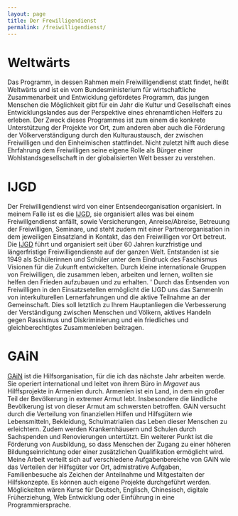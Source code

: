```yaml
---
layout: page
title: Der Frewilligendienst
permalink: /freiwilligendienst/
---
```

# Weltwärts
Das Programm, in dessen Rahmen mein Freiwilligendienst statt findet, heißt Weltwärts und ist ein vom Bundesministerium für wirtschaftliche Zusammenarbeit und Entwicklung gefördetes Programm, das jungen Menschen die Möglichkeit gibt für ein Jahr die Kultur und Gesellschaft eines Entwicklungslandes aus der Perspektive eines ehrenamtlichen Helfers zu erleben.
Der Zweck dieses Programmes ist zum einem die konkrete Unterstützung der Projekte vor Ort, zum anderen aber auch die Förderung der Völkerverständigung durch den Kulturaustausch, der zwischen Freiwilligen und den Einheimischen stattfindet. Nicht zuletzt hilft auch diese Ehrfahrung dem Freiwilligen seine eigene Rolle als Bürger einer Wohlstandsgesellschaft in der globalisierten Welt besser zu verstehen.

# IJGD
Der Freiwilligendienst wird von einer Entsendeorganisation organisiert. In meinem Falle ist es die [IJGD], sie organisiert alles was bei einem Freiwillgendienst anfällt, sowie Versicherungen, Anreise/Abreise, Betreuung der Freiwilligen, Seminare, und steht zudem mit einer Partnerorganisation in dem jeweiligen Einsatzland in Kontakt, das den Freiwilligen vor Ort betreut.
Die [IJGD] führt und organisiert seit über 60 Jahren kurzfristige und längerfristige Freiwilligendienste auf der ganzen Welt.
Entstanden ist sie 1949 als Schülerinnen und Schüler unter dem Eindruck des Faschismus Visionen für die Zukunft entwickelten. Durch kleine internationale Gruppen von Freiwilligen, die zusammen leben, arbeiten und lernen, wollten sie helfen den Frieden aufzubauen und zu erhalten. '
Durch das Entsenden von Freiwilligen in den Einsatzsetellen ermöglicht die IJGD uns das Sammenln von interkulturellen Lernerfahrungen und die aktive Teilnahme an der Gemeinschaft.
Dies soll letztlich zu Ihrem Hauptanliegen die Verbesserung der Verständigung zwischen Menschen und Völkern, aktives Handeln gegen Rassismus und Diskriminierung und ein friedliches und gleichberechtigtes Zusammenleben beitragen.

# GAiN
[GAiN] ist die Hilfsorganisation, für die ich das nächste Jahr arbeiten werde. Sie operiert international und leitet von ihrem Büro in *Mrgavet* aus Hilffsprojekte in Armenien durch.
Armenien ist ein Land, in dem ein großer Teil der Bevölkerung in extremer Armut lebt. Insbesondere die ländliche Bevölkerung ist von dieser Armut am schwersten betroffen.
GAiN versucht durch die Verteilung von finanziellen Hilfen und Hilfsgütern wie Lebensmitteln, Bekleidung, Schulmatrialien das Leben dieser Menschen zu erleichtern. Zudem werden Krankernhäusern und Schulen durch Sachspenden und Renovierungen untertützt. Ein weiterer Punkt ist die Förderung von Ausbildung, so dass Menschen der Zugang zu einer höheren Bildungseinrichtung oder einer zusätzlichen Qualifikation ermöglicht wird. Meine Arbeit verteilt sich auf verschiedene Aufgabenbereiche von GAiN wie das Verteilen der Hilfsgüter vor Ort, admistrative Aufgaben, Familienbesuche als Zeichen der Anteilnahme und Mitgestalten der Hilfskonzepte. Es können auch eigene Projekte durchgeführt werden. Möglickeiten wären Kurse für Deutsch, Englisch, Chinesisch, digitale Früherziehung, Web Entwicklung oder Einführung in eine Programmiersprache.

[IJGD]: https://www.ijgd.de/
[GAiN]: http://www.gain-germany.org/projektlaender/armenien/

